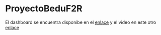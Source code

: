 # ProyectoBeduF2R

El dashboard se encuentra disponibe en el [enlace](https://setjaf.shinyapps.io/App_BEDU20/) y el video en este otro [enlace](https://drive.google.com/file/d/14doQruUHqlYiNIsnLY4WBKugD06W0PNt/view?usp=drivesdk)